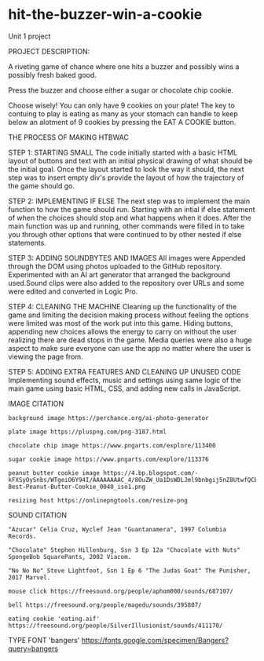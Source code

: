 # hit-the-buzzer-win-a-cookie
Unit 1 project

PROJECT DESCRIPTION:

A riveting game of chance where one hits a buzzer and possibly wins a possibly fresh baked good. 

Press the buzzer and choose either a sugar or chocolate chip cookie. 

Choose wisely! You can only have 9 cookies on your plate! The key to contuing to play is eating as many as your stomach can handle to keep below an alotment of 9 cookies by pressing the EAT A COOKIE button.

THE PROCESS OF MAKING HTBWAC

STEP 1: STARTING SMALL
The code initially started with a basic HTML layout of buttons and text with an initial physical drawing of what should be the initial goal. Once the layout started to look the way it should, the next step was to insert empty div's provide the layout of how the trajectory of the game should go.

STEP 2: IMPLEMENTING IF ELSE
The next step was to implement the main function to how the game should run. Starting with an intial if else statement of when the choices should stop and what happens when it does. After the main function was up and running, other commands were filled in to take you through other options that were continued to by other nested if else statements.

STEP 3: ADDING SOUNDBYTES AND IMAGES
All images were Appended through the DOM using photos uploaded to the GitHub repository. Experimented with an AI art generator that arranged the background used.Sound clips were also added to the repository over URLs and some were edited and converted in Logic Pro.

STEP 4: CLEANING THE MACHINE
Cleaning up the functionality of the game and limiting the decision making process without feeling the options were limited was most of the work put into this game. Hiding buttons, appending new choices allows the energy to carry on without the user realizing there are dead stops in the game. Media queries were also a huge aspect to make sure everyone can use the app no matter where the user is viewing the page from.

STEP 5: ADDING EXTRA FEATURES AND CLEANING UP UNUSED CODE
Implementing sound effects, music and settings using same logic of the main game using basic HTML, CSS, and adding new calls in JavaScript.


IMAGE CITATION

    background image https://perchance.org/ai-photo-generator

    plate image https://pluspng.com/png-3187.html
    
    chocolate chip image https://www.pngarts.com/explore/113400
    
    sugar cookie image https://www.pngarts.com/explore/113376
    
    peanut butter cookie image https://4.bp.blogspot.com/-kFXSyOySnbs/WTgeiO6Y94I/AAAAAAAAC_4/8OuZW_Ua1DsWDLJml9bnbgij5nZ8UtwfQCEw/s1600/The-Best-Peanut-Butter-Cookie_0040_iso1.png

    resizing host https://onlinepngtools.com/resize-png

SOUND CITATION

    "Azucar" Celia Cruz, Wyclef Jean "Guantanamera", 1997 Columbia Records.

    "Chocolate" Stephen Hillenburg, Ssn 3 Ep 12a "Chocolate with Nuts" SpongeBob SquarePants, 2002 Viacom.

    "No No No" Steve Lightfoot, Ssn 1 Ep 6 "The Judas Goat" The Punisher, 2017 Marvel.

    mouse click https://freesound.org/people/aphom000/sounds/687107/

    bell https://freesound.org/people/magedu/sounds/395807/

    eating cookie 'eating.aif' https://freesound.org/people/SilverIllusionist/sounds/411170/
    


TYPE FONT
    'bangers' https://fonts.google.com/specimen/Bangers?query=bangers

